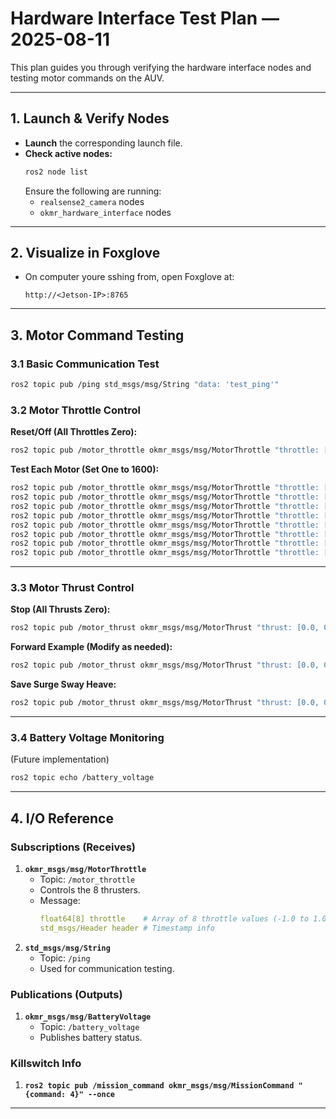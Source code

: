 # Hardware Interface Test Plan — 2025-08-11

This plan guides you through verifying the hardware interface nodes and testing motor commands on the AUV.

---

## 1. Launch & Verify Nodes

- **Launch** the corresponding launch file.
- **Check active nodes:**
  ```sh
  ros2 node list
  ```
  Ensure the following are running:
  - `realsense2_camera` nodes
  - `okmr_hardware_interface` nodes

---

## 2. Visualize in Foxglove

- On computer youre sshing from, open Foxglove at:
  ```
  http://<Jetson-IP>:8765
  ```

---

## 3. Motor Command Testing

### 3.1 Basic Communication Test

```sh
ros2 topic pub /ping std_msgs/msg/String "data: 'test_ping'"
```

### 3.2 Motor Throttle Control

**Reset/Off (All Throttles Zero):**
```sh
ros2 topic pub /motor_throttle okmr_msgs/msg/MotorThrottle "throttle: [0.0, 0.0, 0.0, 0.0, 0.0, 0.0, 0.0, 0.0]"
```

**Test Each Motor (Set One to 1600):**
```sh
ros2 topic pub /motor_throttle okmr_msgs/msg/MotorThrottle "throttle: [1600, 0.0, 0.0, 0.0, 0.0, 0.0, 0.0, 0.0]"
ros2 topic pub /motor_throttle okmr_msgs/msg/MotorThrottle "throttle: [0.0, 1600, 0.0, 0.0, 0.0, 0.0, 0.0, 0.0]"
ros2 topic pub /motor_throttle okmr_msgs/msg/MotorThrottle "throttle: [0.0, 0.0, 1600, 0.0, 0.0, 0.0, 0.0, 0.0]"
ros2 topic pub /motor_throttle okmr_msgs/msg/MotorThrottle "throttle: [0.0, 0.0, 0.0, 1600, 0.0, 0.0, 0.0, 0.0]"
ros2 topic pub /motor_throttle okmr_msgs/msg/MotorThrottle "throttle: [0.0, 0.0, 0.0, 0.0, 1600, 0.0, 0.0, 0.0]"
ros2 topic pub /motor_throttle okmr_msgs/msg/MotorThrottle "throttle: [0.0, 0.0, 0.0, 0.0, 0.0, 1600, 0.0, 0.0]"
ros2 topic pub /motor_throttle okmr_msgs/msg/MotorThrottle "throttle: [0.0, 0.0, 0.0, 0.0, 0.0, 0.0, 1600, 0.0]"
ros2 topic pub /motor_throttle okmr_msgs/msg/MotorThrottle "throttle: [0.0, 0.0, 0.0, 0.0, 0.0, 0.0, 0.0, 1600]"
```



---

### 3.3 Motor Thrust Control

**Stop (All Thrusts Zero):**
```sh
ros2 topic pub /motor_thrust okmr_msgs/msg/MotorThrust "thrust: [0.0, 0.0, 0.0, 0.0, 0.0, 0.0, 0.0, 0.0]"
```

**Forward Example (Modify as needed):**
```sh
ros2 topic pub /motor_thrust okmr_msgs/msg/MotorThrust "thrust: [0.0, 0.0, 0.0, 0.0, 1.0, 1.0, 1.0, 1.0]"
```

**Save Surge Sway Heave:**
```sh
ros2 topic pub /motor_thrust okmr_msgs/msg/MotorThrust "thrust: [0.0, 0.0, 0.0, 0.0, 0.0, 0.0, 0.0, 0.0]"
```

---

### 3.4 Battery Voltage Monitoring

(Future implementation)
```sh
ros2 topic echo /battery_voltage
```

---

## 4. I/O Reference

### Subscriptions (Receives)
1. **`okmr_msgs/msg/MotorThrottle`**
   - Topic: `/motor_throttle`
   - Controls the 8 thrusters.
   - Message:
     ```yaml
     float64[8] throttle    # Array of 8 throttle values (-1.0 to 1.0)
     std_msgs/Header header # Timestamp info
     ```
2. **`std_msgs/msg/String`**
   - Topic: `/ping`
   - Used for communication testing.

### Publications (Outputs)
1. **`okmr_msgs/msg/BatteryVoltage`**
   - Topic: `/battery_voltage`
   - Publishes battery status.

### Killswitch Info
1. **`ros2 topic pub /mission_command okmr_msgs/msg/MissionCommand "{command: 4}" --once`**
---
